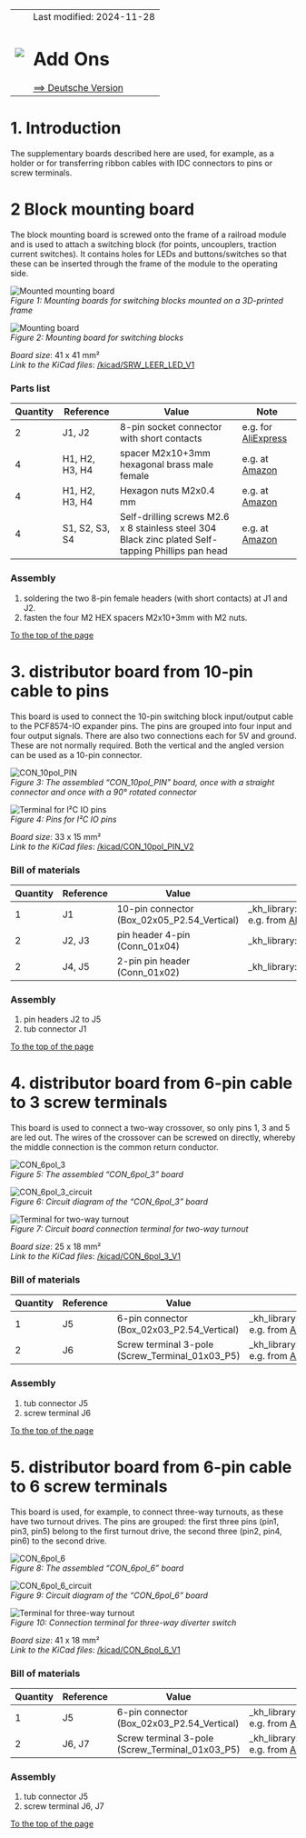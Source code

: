 <table><tr><td><img src="../../images/RCC5V_Logo_96.png"></img></td><td>
Last modified: 2024-11-28 <a name="up"></a><br>   
<h1>Add Ons</h1>
<a href="LIESMICH.md">==> Deutsche Version</a>&nbsp; &nbsp; &nbsp; 
</td></tr></table>    

# 1. Introduction   
The supplementary boards described here are used, for example, as a holder or for transferring ribbon cables with IDC connectors to pins or screw terminals.   

# 2 Block mounting board   
The block mounting board is screwed onto the frame of a railroad module and 
is used to attach a switching block (for points, uncouplers, traction current switches). It contains holes for LEDs and buttons/switches so that these can be inserted through the frame of the module to the operating side.   

![Mounted mounting board](/images/300_RW_LEER_LED.png "Mounting board mounted")   
_Figure 1: Mounting boards for switching blocks mounted on a 3D-printed frame_   

![Mounting board](/images/pcb_f/PCB_F_RW_LEER_LED_V1.png "Mounting board")   
_Figure 2: Mounting board for switching blocks_   

_*Board size*_: 41 x 41 mm²   
_*Link to the KiCad files*_: [/kicad/SRW_LEER_LED_V1](/kicad/RW_LEER_LED_V1)   

### Parts list   
| Quantity | Reference | Value | Note |   
|--------|----------------|------------------------|--------------------|   
| 2 | J1, J2 | 8-pin socket connector with short contacts | e.g. for [AliExpress](https://www.aliexpress.com/item/32723472575.html?spm=a2g0o.order_list.order_list_main.4.f9f31802e55QVF) |   
| 4 | H1, H2, H3, H4 | spacer M2x10+3mm hexagonal brass male female | e.g. at [Amazon](https://www.amazon.de/gp/product/B0BXDHL2YP/ref=ppx_yo_dt_b_search_asin_title?ie=UTF8&psc=1) |   
| 4 | H1, H2, H3, H4 | Hexagon nuts M2x0.4 mm | e.g. at [Amazon](https://www.amazon.de/sourcing-map-Kohlenstoff-Hexagonal-Silbert%C3%B6ne/dp/B07J3CNWNH?__mk_de_DE=%C3%85M%C3%85%C5%BD%C3%95%C3%91&crid=XV7AI5VJHRNO&dib=eyJ2IjoiMSJ9.MHtsj7g4rQQHzcEBoDSBTefFXlBpLiPak-77Ew8DQdnch54LTfQom_Svg_2BIso3QxatpAXNGjuD_TT8uikaPVO2vq_IzIqDBOCyX_QfxDATecIY9QkDAz6IUOnvZA_RSCDw_3kbhgHFVZ1MLUZNX6gsIAtxGrU_nRcfKAt-VyjIQrtZtglmInq7OQayV2_GSyy3EAzNJhSf2FRx0JTuB3SJDEX1nLEjR_1xIk_G5d-xxm34Aa2N-QFYcTqkUv6zk1FQvrPmimDPScbvLf-zL8ezOEqI5DSUhTjka0Lap6o.uVzu6mRNlGns069q_PKQHMF7v7nZeAUiJ6ZofHofMrY&dib_tag=se&keywords=Mutter+M2&nsdOptOutParam=true&qid=1732790211&sprefix=mutter+m2%2Caps%2C137&sr=8-5) |   
| 4 | S1, S2, S3, S4 | Self-drilling screws M2.6 x 8 stainless steel 304 Black zinc plated Self-tapping Phillips pan head | e.g. at [Amazon](https://www.amazon.de/dp/B0CR8CBDTX?psc=1&smid=A14R2UVD1VQLGA&ref_=chk_typ_imgToDp) |   

### Assembly   
1. soldering the two 8-pin female headers (with short contacts) at J1 and J2.   
2. fasten the four M2 HEX spacers M2x10+3mm with M2 nuts.   

[To the top of the page](#up)   
<a name="x30"></a>   

# 3. distributor board from 10-pin cable to pins   
This board is used to connect the 10-pin switching block input/output cable to the PCF8574-IO expander pins. The pins are grouped into four input and four output signals. There are also two connections each for 5V and ground. These are not normally required. Both the vertical and the angled version can be used as a 10-pin connector.   

![CON_10pol_PIN](/images/200_CON_10pol_PIN.png "CON_10pol_PIN")   
_Figure 3: The assembled “CON_10pol_PIN” board, once with a straight connector and once with a 90° rotated connector_   

![Terminal for I²C IO pins](/images/pcb_f/PCB_F_CON_10pol_PIN_V2.png "Terminal for I²C IO pins")   
_Figure 4: Pins for I²C IO pins_   

_*Board size*_: 33 x 15 mm²   
_*Link to the KiCad files*_: [/kicad/CON_10pol_PIN_V2](/kicad/CON_10pol_PIN_V2)   

### Bill of materials
| Quantity | Reference | Value | Note, Footprint |   
|--------|-----------|-------------------|--------------------|   
| 1 | J1 | 10-pin connector (Box_02x05_P2.54_Vertical) | _kh_library:Box_02x05_P2.54mm_Vertical_kh <br> e.g. from [AliExpress](https://de.aliexpress.com/item/1005006804603387.html?spm=a2g0o.order_list.order_list_main.130.2dc65c5fS73c6M&gatewayAdapt=glo2deu) |   
| 2 | J2, J3 | pin header 4-pin (Conn_01x04) | _kh_library:PinSocket_1x04_P2.54mm_Vertical_kh |   
| 2 | J4, J5 | 2-pin pin header (Conn_01x02) | _kh_library:PinSocket_1x02_P2.54mm_Vertical_kh |   

### Assembly   
1. pin headers J2 to J5   
2. tub connector J1   

[To the top of the page](#up)   
<a name="x40"></a>   

# 4. distributor board from 6-pin cable to 3 screw terminals   
This board is used to connect a two-way crossover, so only pins 1, 3 and 5 are led out. The wires of the crossover can be screwed on directly, whereby the middle connection is the common return conductor.   

![CON_6pol_3](/images/200_CON_6pol_3a.png "CON_6pol_3")   
_Figure 5: The assembled “CON_6pol_3” board_   

![CON_6pol_3_circuit](/images/200_CON_6pol_3_circuit.png "CON_6pol_3_circuit")   
_Figure 6: Circuit diagram of the “CON_6pol_3” board_   

![Terminal for two-way turnout](/images/pcb_f/PCB_F_CON_6pol_3_V1.png "Terminal for two-way turnout")   
_Figure 7: Circuit board connection terminal for two-way turnout_   

_*Board size*_: 25 x 18 mm²   
_*Link to the KiCad files*_: [/kicad/CON_6pol_3_V1](/kicad/CON_6pol_3_V1)   

### Bill of materials
| Quantity | Reference | Value | Note, Footprint |   
|--------|-----------|-------------------|--------------------|   
|    1   | J5        | 6-pin connector (Box_02x03_P2.54_Vertical) | _kh_library:Box_02x03_P2.54mm_Vertical_kh <br> e.g. from  [AliExpress](https://de.aliexpress.com/item/1005006804603387.html?spm=a2g0o.order_list.order_list_main.130.2dc65c5fS73c6M&gatewayAdapt=glo2deu) |   
|    2   | J6        | Screw terminal 3-pole (Screw_Terminal_01x03_P5) | _kh_library:Screw_Terminal_01x03_P5 <br> e.g. from [AliExpress](https://de.aliexpress.com/item/1005007145396958.html?spm=a2g0o.order_list.order_list_main.63.2dc65c5fS73c6M&gatewayAdapt=glo2deu) |   

### Assembly   
1. tub connector J5   
2. screw terminal J6   

[To the top of the page](#up)   
<a name="x50"></a>   

# 5. distributor board from 6-pin cable to 6 screw terminals   
This board is used, for example, to connect three-way turnouts, as these have two turnout drives. The pins are grouped: the first three pins (pin1, pin3, pin5) belong to the first turnout drive, the second three (pin2, pin4, pin6) to the second drive.   

![CON_6pol_6](/images/200_CON_6pol_6.png "CON_6pol_6")   
_Figure 8: The assembled “CON_6pol_6” board_   

![CON_6pol_6_circuit](/images/200_CON_6pol_6_circuit.png "CON_6pol_6_circuit")   
_Figure 9: Circuit diagram of the “CON_6pol_6” board_   

![Terminal for three-way turnout](/images/pcb_f/PCB_F_CON_6pol_6_V1.png "Terminal for three-way turnout")   
_Figure 10: Connection terminal for three-way diverter switch_   

_*Board size*_: 41 x 18 mm²   
_*Link to the KiCad files*_: [/kicad/CON_6pol_6_V1](/kicad/CON_6pol_6_V1)   

### Bill of materials
| Quantity | Reference | Value | Note, Footprint |   
|--------|-----------|-------------------|--------------------|   
|    1   | J5        | 6-pin connector (Box_02x03_P2.54_Vertical) | _kh_library:Box_02x03_P2.54mm_Vertical_kh <br> e.g. from  [AliExpress](https://de.aliexpress.com/item/1005006804603387.html?spm=a2g0o.order_list.order_list_main.130.2dc65c5fS73c6M&gatewayAdapt=glo2deu) |   
|    2   | J6, J7     | Screw terminal 3-pole (Screw_Terminal_01x03_P5) | _kh_library:Screw_Terminal_01x03_P5 <br> e.g. from [AliExpress](https://de.aliexpress.com/item/1005007145396958.html?spm=a2g0o.order_list.order_list_main.63.2dc65c5fS73c6M&gatewayAdapt=glo2deu) |   

### Assembly   
1. tub connector J5   
2. screw terminal J6, J7   

[To the top of the page](#up)   